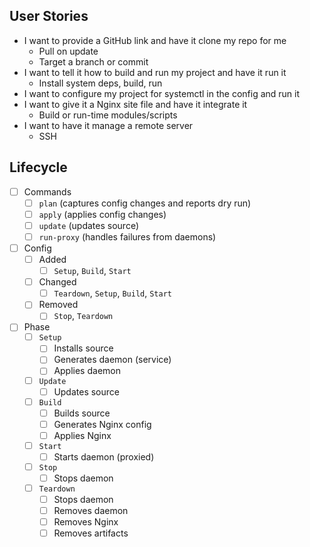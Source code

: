 ## User Stories

- I want to provide a GitHub link and have it clone my repo for me
  - Pull on update
  - Target a branch or commit
- I want to tell it how to build and run my project and have it run it
  - Install system deps, build, run
- I want to configure my project for systemctl in the config and run it
- I want to give it a Nginx site file and have it integrate it
  - Build or run-time modules/scripts
- I want to have it manage a remote server
  - SSH

## Lifecycle

- [ ] Commands
  - [ ] `plan` (captures config changes and reports dry run)
  - [ ] `apply` (applies config changes)
  - [ ] `update` (updates source)
  - [ ] `run-proxy` (handles failures from daemons)
- [ ] Config
  - [ ] Added
    - [ ] `Setup`, `Build`, `Start`
  - [ ] Changed
    - [ ] `Teardown`, `Setup`, `Build`, `Start`
  - [ ] Removed
    - [ ] `Stop`, `Teardown`
- [ ] Phase
  - [ ] `Setup`
    - [ ] Installs source
    - [ ] Generates daemon (service)
    - [ ] Applies daemon
  - [ ] `Update`
    - [ ] Updates source
  - [ ] `Build`
    - [ ] Builds source
    - [ ] Generates Nginx config
    - [ ] Applies Nginx
  - [ ] `Start`
    - [ ] Starts daemon (proxied)
  - [ ] `Stop`
    - [ ] Stops daemon
  - [ ] `Teardown`
    - [ ] Stops daemon
    - [ ] Removes daemon
    - [ ] Removes Nginx
    - [ ] Removes artifacts
